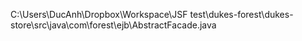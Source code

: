 C:\Users\DucAnh\Dropbox\Workspace\JSF test\dukes-forest\dukes-store\src\java\com\forest\ejb\AbstractFacade.java
